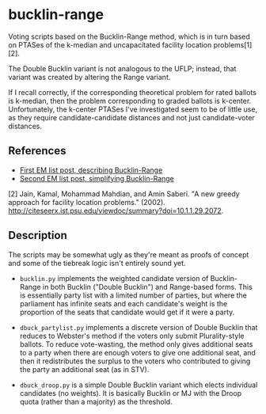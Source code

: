 # bucklin-range
Voting scripts based on the Bucklin-Range method, which is in turn based on 
PTASes of the k-median and uncapacitated facility location problems[1][2]. 

The Double Bucklin variant is not analogous to the UFLP; instead, that variant
was created by altering the Range variant. 

If I recall correctly, if the corresponding theoretical problem for rated 
ballots is k-median, then the problem corresponding to graded ballots is 
k-center. Unfortunately, the k-center PTASes I've investigated seem to be of 
little use, as they require candidate-candidate distances and not just 
candidate-voter distances.

## References
- [First EM list post, describing Bucklin-Range](http://lists.electorama.com/pipermail/election-methods-electorama.com/2015-January/131069.html) 
- [Second EM list post, simplifying Bucklin-Range](http://lists.electorama.com/pipermail/election-methods-electorama.com/2016-November/000976.html)

[2] Jain, Kamal, Mohammad Mahdian, and Amin Saberi. "A new greedy approach for facility location problems." (2002). <http://citeseerx.ist.psu.edu/viewdoc/summary?doi=10.1.1.29.2072>.

## Description

The scripts may be somewhat ugly as they're meant as proofs of concept and
some of the tiebreak logic isn't entirely sound yet.

- `bucklin.py` implements the weighted candidate version of Bucklin-Range 
in both Bucklin ("Double Bucklin") and Range-based forms. This is essentially
party list with a limited number of parties, but where the parliament has
infinite seats and each candidate's weight is the proportion of the seats that
candidate would get if it were a party.

- `dbuck_partylist.py` implements a discrete version of Double Bucklin that
reduces to Webster's method if the voters only submit Plurality-style ballots.
To reduce vote-wasting, the method only gives additional seats to a party when
there are enough voters to give one additional seat, and then it redistributes
the surplus to the voters who contributed to giving the party an additional
seat (as in STV).

- `dbuck_droop.py` is a simple Double Bucklin variant which elects 
individual candidates (no weights). It is basically Bucklin or MJ with the 
Droop quota (rather than a majority) as the threshold.
